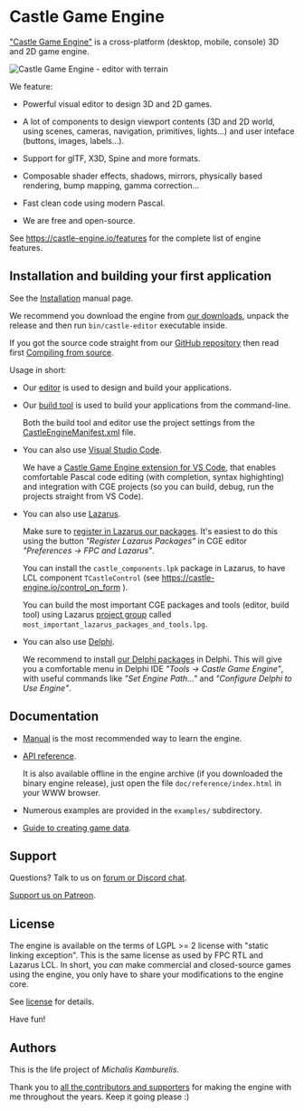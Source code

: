 Castle Game Engine
==================

["Castle Game Engine"](https://castle-engine.io/) is a cross-platform (desktop, mobile, console) 3D and 2D game engine.

![Castle Game Engine - editor with terrain](https://castle-engine.io/images/not_resized_original/combined_cge_logo_game.png)

We feature:

* Powerful visual editor to design 3D and 2D games.

* A lot of components to design viewport contents (3D and 2D world, using scenes, cameras, navigation, primitives, lights...) and user inteface (buttons, images, labels...).

* Support for glTF, X3D, Spine and more formats.

* Composable shader effects, shadows, mirrors, physically based rendering, bump mapping, gamma correction...

* Fast clean code using modern Pascal.

* We are free and open-source.

See https://castle-engine.io/features for the complete list of engine features.

Installation and building your first application
---------

See the [Installation](https://castle-engine.io/install) manual page.

We recommend you download the engine from [our downloads](https://castle-engine.io/download), unpack the release and then run `bin/castle-editor` executable inside.

If you got the source code straight from our [GitHub repository](https://github.com/castle-engine/castle-engine/) then read first [Compiling from source](https://castle-engine.io/compiling_from_source.php).

Usage in short:

- Our [editor](https://castle-engine.io/manual_editor.php) is used to design and build your applications.

- Our [build tool](https://castle-engine.io/build_tool) is used to build your applications from the command-line.

    Both the build tool and editor use the project settings
    from the [CastleEngineManifest.xml](https://castle-engine.io/project_manifest)
    file.

- You can also use [Visual Studio Code](https://castle-engine.io/vscode).

    We have a [Castle Game Engine extension for VS Code](https://marketplace.visualstudio.com/items?itemName=castle-engine-team.castle-engine), that enables comfortable Pascal code editing (with completion, syntax highighting) and integration with CGE projects (so you can build, debug, run the projects straight from VS Code).

- You can also use [Lazarus](https://www.lazarus-ide.org/).

    Make sure to [register in Lazarus our packages](https://castle-engine.io/lazarus). It's easiest to do this using the button _"Register Lazarus Packages"_ in CGE editor _"Preferences -> FPC and Lazarus"_.

    You can install the `castle_components.lpk` package in Lazarus, to have LCL component `TCastleControl` (see https://castle-engine.io/control_on_form ).

    You can build the most important CGE packages and tools (editor, build tool) using Lazarus [project group](https://wiki.freepascal.org/Project_Groups) called `most_important_lazarus_packages_and_tools.lpg`.

- You can also use [Delphi](https://www.embarcadero.com/products/Delphi).

    We recommend to install [our Delphi packages](https://castle-engine.io/delphi_packages) in Delphi. This will give you a comfortable menu in Delphi IDE _"Tools → Castle Game Engine"_, with useful commands like _"Set Engine Path..."_ and _"Configure Delphi to Use Engine"_.

Documentation
-------

- [Manual](https://castle-engine.io/manual_intro.php) is the most recommended way to learn the engine.

- [API reference](https://castle-engine.io/apidoc/html/index.html).

    It is also available offline in the engine archive (if you downloaded the binary engine release), just open the file `doc/reference/index.html` in your WWW browser.

- Numerous examples are provided in the `examples/` subdirectory.

- [Guide to creating game data](https://castle-engine.io/creating_data_intro.php).

Support
-------

Questions? Talk to us on [forum or Discord chat](https://castle-engine.io/talk.php).

[Support us on Patreon](https://www.patreon.com/castleengine).

License
-------

The engine is available on the terms of LGPL >= 2 license with "static linking exception". This is the same license as used by FPC RTL and Lazarus LCL. In short, you *can* make commercial and closed-source games using the engine, you only have to share your modifications to the engine core.

See [license](https://castle-engine.io/license) for details.

Have fun!

Authors
-------

This is the life project of _Michalis Kamburelis_.

Thank you to [all the contributors and supporters](https://castle-engine.io/credits) for making the engine with me throughout the years. Keep it going please :)
